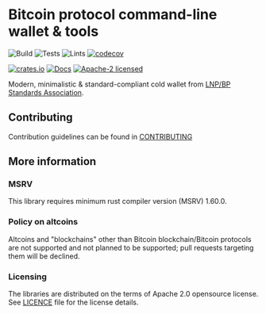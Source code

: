# Bitcoin protocol command-line wallet & tools

![Build](https://github.com/BP-WG/bp-tools/workflows/Build/badge.svg)
![Tests](https://github.com/BP-WG/bp-tools/workflows/Tests/badge.svg)
![Lints](https://github.com/BP-WG/bp-tools/workflows/Lints/badge.svg)
[![codecov](https://codecov.io/gh/BP-WG/bp-tools/branch/master/graph/badge.svg)](https://codecov.io/gh/BP-WG/bp-tools)

[![crates.io](https://img.shields.io/crates/v/bp-tools)](https://crates.io/crates/bp-tools)
[![Docs](https://docs.rs/bp-tools/badge.svg)](https://docs.rs/bp-tools)
[![Apache-2 licensed](https://img.shields.io/crates/l/bp-tools)](./LICENSE)

Modern, minimalistic & standard-compliant cold wallet from [LNP/BP Standards 
Association][Assoc].


## Contributing

Contribution guidelines can be found in [CONTRIBUTING](CONTRIBUTING.md)


## More information

### MSRV

This library requires minimum rust compiler version (MSRV) 1.60.0.

### Policy on altcoins

Altcoins and "blockchains" other than Bitcoin blockchain/Bitcoin protocols are
not supported and not planned to be supported; pull requests targeting them will
be declined.

### Licensing

The libraries are distributed on the terms of Apache 2.0 opensource license.
See [LICENCE](LICENSE) file for the license details.

[Assoc]: https://lnp-bp.org
